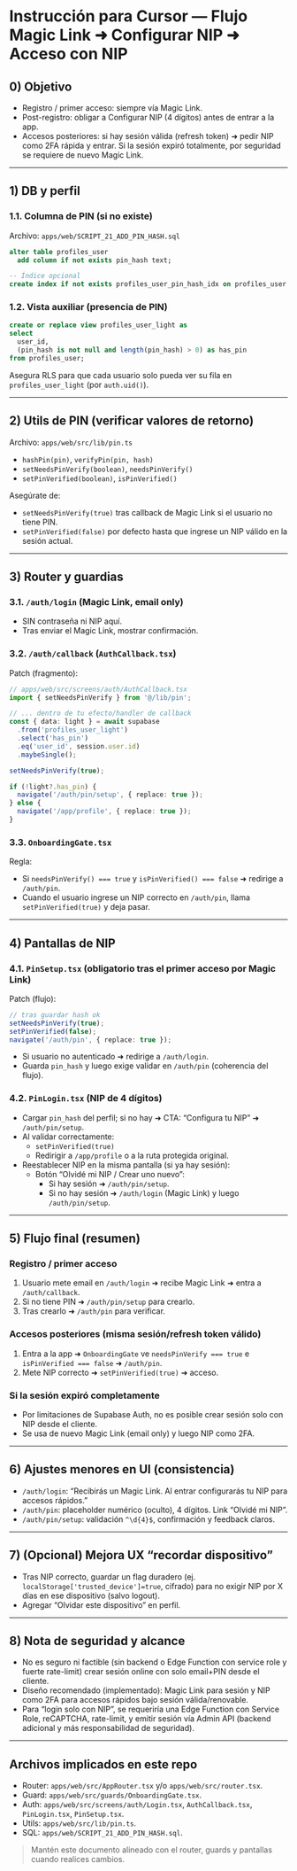 # Instrucción para Cursor — Flujo Magic Link ➜ Configurar NIP ➜ Acceso con NIP

## 0) Objetivo
- Registro / primer acceso: siempre vía Magic Link.
- Post-registro: obligar a Configurar NIP (4 dígitos) antes de entrar a la app.
- Accesos posteriores: si hay sesión válida (refresh token) ➜ pedir NIP como 2FA rápida y entrar. Si la sesión expiró totalmente, por seguridad se requiere de nuevo Magic Link.

---

## 1) DB y perfil
### 1.1. Columna de PIN (si no existe)
Archivo: `apps/web/SCRIPT_21_ADD_PIN_HASH.sql`

```sql
alter table profiles_user
  add column if not exists pin_hash text;

-- Índice opcional
create index if not exists profiles_user_pin_hash_idx on profiles_user (pin_hash);
```

### 1.2. Vista auxiliar (presencia de PIN)
```sql
create or replace view profiles_user_light as
select
  user_id,
  (pin_hash is not null and length(pin_hash) > 0) as has_pin
from profiles_user;
```

Asegura RLS para que cada usuario solo pueda ver su fila en `profiles_user_light` (por `auth.uid()`).

---

## 2) Utils de PIN (verificar valores de retorno)
Archivo: `apps/web/src/lib/pin.ts`

- `hashPin(pin)`, `verifyPin(pin, hash)`
- `setNeedsPinVerify(boolean)`, `needsPinVerify()`
- `setPinVerified(boolean)`, `isPinVerified()`

Asegúrate de:
- `setNeedsPinVerify(true)` tras callback de Magic Link si el usuario no tiene PIN.
- `setPinVerified(false)` por defecto hasta que ingrese un NIP válido en la sesión actual.

---

## 3) Router y guardias
### 3.1. `/auth/login` (Magic Link, email only)
- SIN contraseña ni NIP aquí.
- Tras enviar el Magic Link, mostrar confirmación.

### 3.2. `/auth/callback` (`AuthCallback.tsx`)
Patch (fragmento):

```ts
// apps/web/src/screens/auth/AuthCallback.tsx
import { setNeedsPinVerify } from '@/lib/pin';

// ... dentro de tu efecto/handler de callback
const { data: light } = await supabase
  .from('profiles_user_light')
  .select('has_pin')
  .eq('user_id', session.user.id)
  .maybeSingle();

setNeedsPinVerify(true);

if (!light?.has_pin) {
  navigate('/auth/pin/setup', { replace: true });
} else {
  navigate('/app/profile', { replace: true });
}
```

### 3.3. `OnboardingGate.tsx`
Regla:
- Si `needsPinVerify() === true` y `isPinVerified() === false` ➜ redirige a `/auth/pin`.
- Cuando el usuario ingrese un NIP correcto en `/auth/pin`, llama `setPinVerified(true)` y deja pasar.

---

## 4) Pantallas de NIP
### 4.1. `PinSetup.tsx` (obligatorio tras el primer acceso por Magic Link)
Patch (flujo):

```ts
// tras guardar hash ok
setNeedsPinVerify(true);
setPinVerified(false);
navigate('/auth/pin', { replace: true });
```

- Si usuario no autenticado ➜ redirige a `/auth/login`.
- Guarda `pin_hash` y luego exige validar en `/auth/pin` (coherencia del flujo).

### 4.2. `PinLogin.tsx` (NIP de 4 dígitos)
- Cargar `pin_hash` del perfil; si no hay ➜ CTA: “Configura tu NIP” ➜ `/auth/pin/setup`.
- Al validar correctamente:
  - `setPinVerified(true)`
  - Redirigir a `/app/profile` o a la ruta protegida original.
- Reestablecer NIP en la misma pantalla (si ya hay sesión):
  - Botón “Olvidé mi NIP / Crear uno nuevo”:
    - Si hay sesión ➜ `/auth/pin/setup`.
    - Si no hay sesión ➜ `/auth/login` (Magic Link) y luego `/auth/pin/setup`.

---

## 5) Flujo final (resumen)
### Registro / primer acceso
1. Usuario mete email en `/auth/login` ➜ recibe Magic Link ➜ entra a `/auth/callback`.
2. Si no tiene PIN ➜ `/auth/pin/setup` para crearlo.
3. Tras crearlo ➜ `/auth/pin` para verificar.

### Accesos posteriores (misma sesión/refresh token válido)
1. Entra a la app ➜ `OnboardingGate` ve `needsPinVerify === true` e `isPinVerified === false` ➜ `/auth/pin`.
2. Mete NIP correcto ➜ `setPinVerified(true)` ➜ acceso.

### Si la sesión expiró completamente
- Por limitaciones de Supabase Auth, no es posible crear sesión solo con NIP desde el cliente.
- Se usa de nuevo Magic Link (email only) y luego NIP como 2FA.

---

## 6) Ajustes menores en UI (consistencia)
- `/auth/login`: “Recibirás un Magic Link. Al entrar configurarás tu NIP para accesos rápidos.”
- `/auth/pin`: placeholder numérico (oculto), 4 dígitos. Link “Olvidé mi NIP”.
- `/auth/pin/setup`: validación `^\d{4}$`, confirmación y feedback claros.

---

## 7) (Opcional) Mejora UX “recordar dispositivo”
- Tras NIP correcto, guardar un flag duradero (ej. `localStorage['trusted_device']=true`, cifrado) para no exigir NIP por X días en ese dispositivo (salvo logout).
- Agregar “Olvidar este dispositivo” en perfil.

---

## 8) Nota de seguridad y alcance
- No es seguro ni factible (sin backend o Edge Function con service role y fuerte rate-limit) crear sesión online con solo email+PIN desde el cliente.
- Diseño recomendado (implementado): Magic Link para sesión y NIP como 2FA para accesos rápidos bajo sesión válida/renovable.
- Para “login solo con NIP”, se requeriría una Edge Function con Service Role, reCAPTCHA, rate-limit, y emitir sesión vía Admin API (backend adicional y más responsabilidad de seguridad).

---

## Archivos implicados en este repo
- Router: `apps/web/src/AppRouter.tsx` y/o `apps/web/src/router.tsx`.
- Guard: `apps/web/src/guards/OnboardingGate.tsx`.
- Auth: `apps/web/src/screens/auth/Login.tsx`, `AuthCallback.tsx`, `PinLogin.tsx`, `PinSetup.tsx`.
- Utils: `apps/web/src/lib/pin.ts`.
- SQL: `apps/web/SCRIPT_21_ADD_PIN_HASH.sql`.

> Mantén este documento alineado con el router, guards y pantallas cuando realices cambios.
